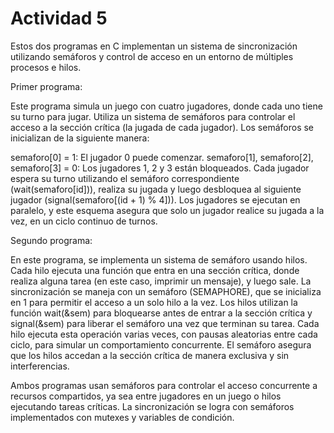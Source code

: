 # Actividad 5
Estos dos programas en C implementan un sistema de sincronización utilizando semáforos y control de acceso en un entorno de múltiples procesos e hilos.

Primer programa:

Este programa simula un juego con cuatro jugadores, donde cada uno tiene su turno para jugar. 
  Utiliza un sistema de semáforos para controlar el acceso a la sección crítica (la jugada de cada jugador). Los semáforos se inicializan de la siguiente manera:

  semaforo[0] = 1: El jugador 0 puede comenzar.
  semaforo[1], semaforo[2], semaforo[3] = 0: Los jugadores 1, 2 y 3 están bloqueados.
  Cada jugador espera su turno utilizando el semáforo correspondiente (wait(semaforo[id])), realiza su jugada y luego desbloquea al siguiente jugador (signal(semaforo[(id + 1) % 4])). 
  Los jugadores se ejecutan en paralelo, y este esquema asegura que solo un jugador realice su jugada a la vez, en un ciclo continuo de turnos.

Segundo programa:

En este programa, se implementa un sistema de semáforo usando hilos. Cada hilo ejecuta una función que entra en una sección crítica, donde realiza alguna tarea (en este caso, imprimir un mensaje), y luego sale. 
  La sincronización se maneja con un semáforo (SEMAPHORE), que se inicializa en 1 para permitir el acceso a un solo hilo a la vez. 
  Los hilos utilizan la función wait(&sem) para bloquearse antes de entrar a la sección crítica y signal(&sem) para liberar el semáforo una vez que terminan su tarea. 
  Cada hilo ejecuta esta operación varias veces, con pausas aleatorias entre cada ciclo, para simular un comportamiento concurrente. 
  El semáforo asegura que los hilos accedan a la sección crítica de manera exclusiva y sin interferencias.

Ambos programas usan semáforos para controlar el acceso concurrente a recursos compartidos, ya sea entre jugadores en un juego o hilos ejecutando tareas críticas.
La sincronización se logra con semáforos implementados con mutexes y variables de condición.
